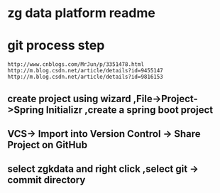 # zg data platform readme

# git process step
    http://www.cnblogs.com/MrJun/p/3351478.html
    http://m.blog.csdn.net/article/details?id=9455147
    http://m.blog.csdn.net/article/details?id=9816153

## create project using wizard ,File->Project->Spring Initializr  ,create a spring boot project

## VCS-> Import into Version Control -> Share Project on GitHub

## select zgkdata and right click  ,select git -> commit directory

##